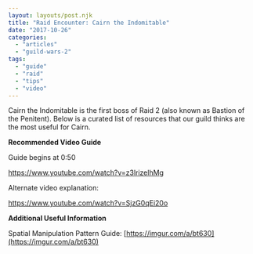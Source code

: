 ```yaml
---
layout: layouts/post.njk
title: "Raid Encounter: Cairn the Indomitable"
date: "2017-10-26"
categories: 
  - "articles"
  - "guild-wars-2"
tags: 
  - "guide"
  - "raid"
  - "tips"
  - "video"
---
```


Cairn the Indomitable is the first boss of Raid 2 (also known as Bastion of the Penitent). Below is a curated list of resources that our guild thinks are the most useful for Cairn.

**Recommended Video Guide**

Guide begins at 0:50

https://www.youtube.com/watch?v=z3lrizelhMg

Alternate video explanation:

https://www.youtube.com/watch?v=SjzG0qEi20o

**Additional Useful Information**

Spatial Manipulation Pattern Guide: [https://imgur.com/a/bt630](https://imgur.com/a/bt630)
